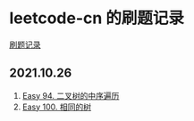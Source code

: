 # leetcode-cn 的刷题记录

[刷题记录](https://leetcode-cn.com/u/elvin-peng/)

## 2021.10.26

1. [Easy 94. 二叉树的中序遍历](https://leetcode-cn.com/problems/binary-tree-inorder-traversal/)
2. [Easy 100. 相同的树](https://leetcode-cn.com/problems/same-tree/)